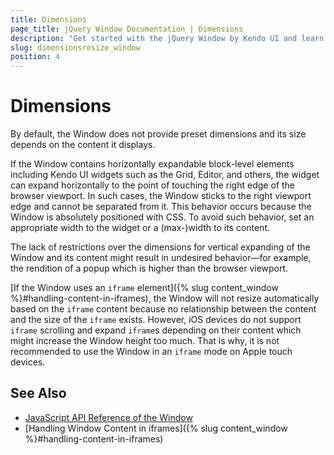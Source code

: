 ```yaml
---
title: Dimensions
page_title: jQuery Window Documentation | Dimensions
description: "Get started with the jQuery Window by Kendo UI and learn how to set its dimensions and resize it depending on the content it displays."
slug: dimensionsresize_window
position: 4
---
```


# Dimensions

By default, the Window does not provide preset dimensions and its size depends on the content it displays.

If the Window contains horizontally expandable block-level elements including Kendo UI widgets such as the Grid, Editor, and others, the widget can expand horizontally to the point of touching the right edge of the browser viewport. In such cases, the Window sticks to the right viewport edge and cannot be separated from it. This behavior occurs because the Window is absolutely positioned with CSS. To avoid such behavior, set an appropriate width to the widget or a (max-)width to its content.

The lack of restrictions over the dimensions for vertical expanding of the Window and its content might result in undesired behavior&mdash;for example, the rendition of a popup which is higher than the browser viewport.

[If the Window uses an `iframe` element]({% slug content_window %}#handling-content-in-iframes), the Window will not resize automatically based on the `iframe` content because no relationship between the content and the size of the `iframe` exists. However, iOS devices do not support `iframe` scrolling and expand `iframe`s depending on their content which might increase the Window height too much. That is why, it is not recommended to use the Window in an `iframe` mode on Apple touch devices.

## See Also

* [JavaScript API Reference of the Window](/api/javascript/ui/window)
* [Handling Window Content in iframes]({% slug content_window %}#handling-content-in-iframes)
